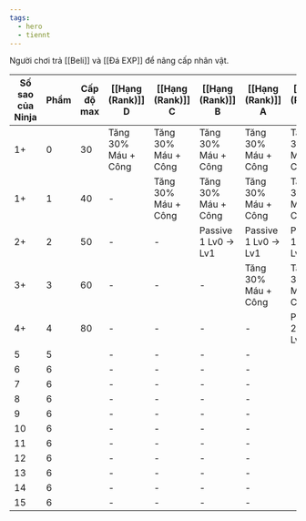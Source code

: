 ```yaml
---
tags:
  - hero
  - tiennt
---
```

Người chơi trả [[Beli]] và [[Đá EXP]] để nâng cấp nhân vật.

| Số sao của Ninja | Phẩm | Cấp độ max | [[Hạng (Rank)]] D   | [[Hạng (Rank)]] C   | [[Hạng (Rank)]] B    | [[Hạng (Rank)]] A    | [[Hạng (Rank)]] S    | [[Hạng (Rank)]] SS   |
| ---------------- | ---- | ---------- | ------------------- | ------------------- | -------------------- | -------------------- | -------------------- | -------------------- |
| 1+               | 0    | 30         | Tăng 30% Máu + Công | Tăng 30% Máu + Công | Tăng 30% Máu + Công  | Tăng 30% Máu + Công  | Tăng 30% Máu + Công  | Tăng 30% Máu + Công  |
| 1+               | 1    | 40         | -                   | Tăng 30% Máu + Công | Tăng 30% Máu + Công  | Tăng 30% Máu + Công  | Tăng 30% Máu + Công  | Tăng 30% Máu + Công  |
| 2+               | 2    | 50         | -                   | -                   | Passive 1 Lv0 -> Lv1 | Passive 1 Lv0 -> Lv1 | Passive 1 Lv0 -> Lv1 | Passive 1 Lv0 -> Lv1 |
| 3+               | 3    | 60         | -                   | -                   | -                    | Tăng 30% Máu + Công  | Tăng 30% Máu + Công  | Tăng 30% Máu + Công  |
| 4+               | 4    | 80         | -                   | -                   | -                    | -                    | Passive 2 Lv0 -> Lv1 | Passive 2 Lv0 -> Lv1 |
| 5                | 5    |            | -                   | -                   | -                    | -                    |                      |                      |
| 6                | 6    |            | -                   | -                   | -                    | -                    |                      |                      |
| 7                | 6    |            | -                   | -                   | -                    | -                    |                      |                      |
| 8                | 6    |            | -                   | -                   | -                    | -                    |                      |                      |
| 9                | 6    |            | -                   | -                   | -                    | -                    |                      |                      |
| 10               | 6    |            | -                   | -                   | -                    | -                    |                      |                      |
| 11               | 6    |            | -                   | -                   | -                    | -                    |                      |                      |
| 12               | 6    |            | -                   | -                   | -                    | -                    |                      |                      |
| 13               | 6    |            | -                   | -                   | -                    | -                    |                      |                      |
| 14               | 6    |            | -                   | -                   | -                    | -                    |                      |                      |
| 15               | 6    |            | -                   | -                   | -                    | -                    |                      |                      |

